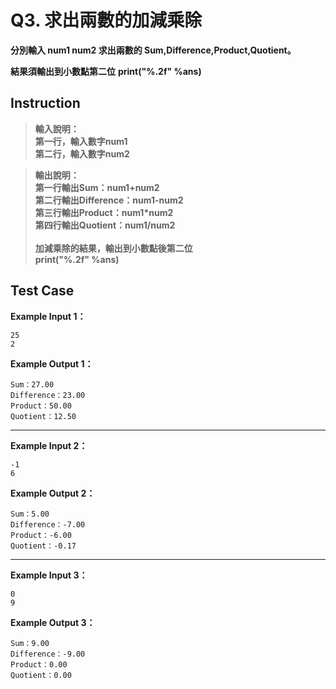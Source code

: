 # Q3. 求出兩數的加減乘除

**分別輸入 num1 num2 求出兩數的 Sum,Difference,Product,Quotient。**

**結果須輸出到小數點第二位**
**print("%.2f" %ans)**

## Instruction
> **輸入說明：**  
  **第一行，輸入數字num1**  
  **第二行，輸入數字num2**  

> **輸出說明：**  
  **第一行輸出Sum：num1+num2**  
  **第二行輸出Difference：num1-num2**  
  **第三行輸出Product：num1*num2**  
  **第四行輸出Quotient：num1/num2**<br/>  
  **加減乘除的結果，輸出到小數點後第二位**  
  **print("%.2f" %ans)**  

## Test Case

  **Example Input 1：**

    25
    2

  **Example Output 1：**

    Sum：27.00
    Difference：23.00
    Product：50.00
    Quotient：12.50
- - -
  **Example Input 2：**

    -1
    6

  **Example Output 2：**
  
    Sum：5.00
    Difference：-7.00
    Product：-6.00
    Quotient：-0.17
- - -
  **Example Input 3：**

    0
    9

  **Example Output 3：**
  
    Sum：9.00
    Difference：-9.00
    Product：0.00
    Quotient：0.00